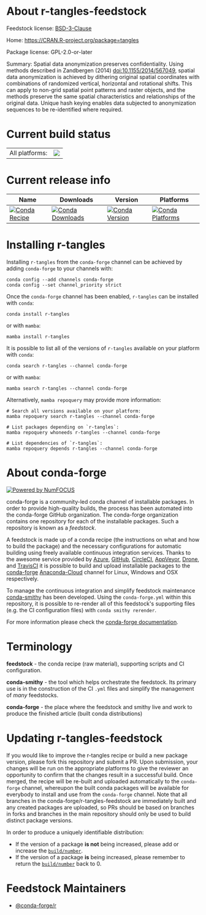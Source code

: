 About r-tangles-feedstock
=========================

Feedstock license: [BSD-3-Clause](https://github.com/conda-forge/r-tangles-feedstock/blob/main/LICENSE.txt)

Home: https://CRAN.R-project.org/package=tangles

Package license: GPL-2.0-or-later

Summary: Spatial data anonymization preserves confidentiality. Using methods described in Zandbergen (2014) <doi:10.1155/2014/567049>, spatial data anonymization is achieved by dithering original spatial coordinates with combinations of randomized vertical, horizontal and rotational shifts. This can apply to non-grid spatial point patterns and raster objects, and the methods preserve the same spatial characteristics and relationships of the original data. Unique hash keying enables data subjected to anonymization sequences to be re-identified where required.

Current build status
====================


<table><tr><td>All platforms:</td>
    <td>
      <a href="https://dev.azure.com/conda-forge/feedstock-builds/_build/latest?definitionId=13538&branchName=main">
        <img src="https://dev.azure.com/conda-forge/feedstock-builds/_apis/build/status/r-tangles-feedstock?branchName=main">
      </a>
    </td>
  </tr>
</table>

Current release info
====================

| Name | Downloads | Version | Platforms |
| --- | --- | --- | --- |
| [![Conda Recipe](https://img.shields.io/badge/recipe-r--tangles-green.svg)](https://anaconda.org/conda-forge/r-tangles) | [![Conda Downloads](https://img.shields.io/conda/dn/conda-forge/r-tangles.svg)](https://anaconda.org/conda-forge/r-tangles) | [![Conda Version](https://img.shields.io/conda/vn/conda-forge/r-tangles.svg)](https://anaconda.org/conda-forge/r-tangles) | [![Conda Platforms](https://img.shields.io/conda/pn/conda-forge/r-tangles.svg)](https://anaconda.org/conda-forge/r-tangles) |

Installing r-tangles
====================

Installing `r-tangles` from the `conda-forge` channel can be achieved by adding `conda-forge` to your channels with:

```
conda config --add channels conda-forge
conda config --set channel_priority strict
```

Once the `conda-forge` channel has been enabled, `r-tangles` can be installed with `conda`:

```
conda install r-tangles
```

or with `mamba`:

```
mamba install r-tangles
```

It is possible to list all of the versions of `r-tangles` available on your platform with `conda`:

```
conda search r-tangles --channel conda-forge
```

or with `mamba`:

```
mamba search r-tangles --channel conda-forge
```

Alternatively, `mamba repoquery` may provide more information:

```
# Search all versions available on your platform:
mamba repoquery search r-tangles --channel conda-forge

# List packages depending on `r-tangles`:
mamba repoquery whoneeds r-tangles --channel conda-forge

# List dependencies of `r-tangles`:
mamba repoquery depends r-tangles --channel conda-forge
```


About conda-forge
=================

[![Powered by
NumFOCUS](https://img.shields.io/badge/powered%20by-NumFOCUS-orange.svg?style=flat&colorA=E1523D&colorB=007D8A)](https://numfocus.org)

conda-forge is a community-led conda channel of installable packages.
In order to provide high-quality builds, the process has been automated into the
conda-forge GitHub organization. The conda-forge organization contains one repository
for each of the installable packages. Such a repository is known as a *feedstock*.

A feedstock is made up of a conda recipe (the instructions on what and how to build
the package) and the necessary configurations for automatic building using freely
available continuous integration services. Thanks to the awesome service provided by
[Azure](https://azure.microsoft.com/en-us/services/devops/), [GitHub](https://github.com/),
[CircleCI](https://circleci.com/), [AppVeyor](https://www.appveyor.com/),
[Drone](https://cloud.drone.io/welcome), and [TravisCI](https://travis-ci.com/)
it is possible to build and upload installable packages to the
[conda-forge](https://anaconda.org/conda-forge) [Anaconda-Cloud](https://anaconda.org/)
channel for Linux, Windows and OSX respectively.

To manage the continuous integration and simplify feedstock maintenance
[conda-smithy](https://github.com/conda-forge/conda-smithy) has been developed.
Using the ``conda-forge.yml`` within this repository, it is possible to re-render all of
this feedstock's supporting files (e.g. the CI configuration files) with ``conda smithy rerender``.

For more information please check the [conda-forge documentation](https://conda-forge.org/docs/).

Terminology
===========

**feedstock** - the conda recipe (raw material), supporting scripts and CI configuration.

**conda-smithy** - the tool which helps orchestrate the feedstock.
                   Its primary use is in the construction of the CI ``.yml`` files
                   and simplify the management of *many* feedstocks.

**conda-forge** - the place where the feedstock and smithy live and work to
                  produce the finished article (built conda distributions)


Updating r-tangles-feedstock
============================

If you would like to improve the r-tangles recipe or build a new
package version, please fork this repository and submit a PR. Upon submission,
your changes will be run on the appropriate platforms to give the reviewer an
opportunity to confirm that the changes result in a successful build. Once
merged, the recipe will be re-built and uploaded automatically to the
`conda-forge` channel, whereupon the built conda packages will be available for
everybody to install and use from the `conda-forge` channel.
Note that all branches in the conda-forge/r-tangles-feedstock are
immediately built and any created packages are uploaded, so PRs should be based
on branches in forks and branches in the main repository should only be used to
build distinct package versions.

In order to produce a uniquely identifiable distribution:
 * If the version of a package **is not** being increased, please add or increase
   the [``build/number``](https://docs.conda.io/projects/conda-build/en/latest/resources/define-metadata.html#build-number-and-string).
 * If the version of a package **is** being increased, please remember to return
   the [``build/number``](https://docs.conda.io/projects/conda-build/en/latest/resources/define-metadata.html#build-number-and-string)
   back to 0.

Feedstock Maintainers
=====================

* [@conda-forge/r](https://github.com/conda-forge/r/)

